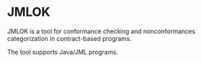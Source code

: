 JMLOK
==========

JMLOK is a tool for conformance checking and nonconformances categorization in contract-based programs.

The tool supports Java/JML programs.

